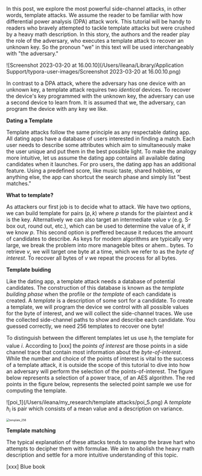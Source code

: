 

In this post, we explore the most powerful side-channel attacks, in other words, template attacks. We assume the reader to be familiar with how differential power analysis (DPA) attack work. This tutorial will be handy to readers who bravely attempted to tackle template attacks but were crushed by a heavy math description. In this story, the authors and the reader play the role of the adversary, who executes a template attack to recover an unknown key. So the pronoun "we" in this text will be used interchangeably with "the adversary." 



![Screenshot 2023-03-20 at 16.00.10](/Users/ileana/Library/Application Support/typora-user-images/Screenshot 2023-03-20 at 16.00.10.png)

In contrast to a DPA attack, where the adversary has one device with an unknown key, a template attack requires two *identical* devices. To recover the device's key programmed with the unknown key, the adversary can use a second device to learn from. It is assumed that we, the adversary, can program the device with any key we like. 

**Dating a Template**

Template attacks follow the same principle as any respectable dating app. All dating apps have a database of users interested in finding a match. Each user needs to describe some attributes which aim to simultaneously make the user unique and put them in the best possible light. To make the analogy more intuitive, let us assume the dating app contains all available dating candidates when it launches. For pro users, the dating app has an additional feature. Using a predefined score, like music taste, shared hobbies, or anything else, the app can shortcut the search phase and simply list "best matches." 

**What to template?** 

As attackers our first job is to decide what to attack. We have two options, we can build template for pairs $(p, k)$ where $p$ stands for the plaintext and $k$ is the key. Alternatively we can also target an intermediate value $v$ (e.g. S-box out, round out, etc.), which can be used to determine the value of $k$, if we know $p$. This second option is preffered because it reduces the amount of candidates to describe. As keys for modern algorithms are typically very large, we break the problem into more manageble bites or ahem.. bytes. To retrieve $v$, we will target one byte at a time, which we refer to as the *byte of interest*. To recover all bytes of $v$ we repeat the process for all bytes. 

**Template buiding**  

 Like the dating app, a template attack needs a database of potential candidates. The construction of this database is known as the *template building phase* when the profile or *the template* of each candidate is created.  A *template* is a description of some sort for a candidate. To create a template, we will program the device we control with all possible values for the byte of interest, and we will collect the side-channel traces. We use the collected side-channel paths to show and describe each candidate.  You guessed correctly, we need 256 templates to recover one byte! 

To distinguish between the different templates let us use $h_i$ the template for value $i$.  According to [xxx] the  *points of interest* are those points in a side channel trace that contain most information about the *byte-of-interest*. While the number and choice of the points of interest is vital to the success of a template attack, it is outside the scope of this tutorial to dive into how an adversary will perform the selection of the points-of-interest. The figure below represents a selection of a power trace, of an AES algorithm. The red points in the figure below, represents the selected point sample we use for computing the template. 

![poi_1](/Users/ileana/my_research/template attacks/poi_5.png) A *template* $h_i$ is pair which consists of a mean value and a description on variance. 

<img src="/Users/ileana/my_research/template attacks/template_256.png" alt="template_256" style="zoom:50%;" />

**Template matching** 

The typical explanation of these attacks tends to swamp the brave hart who attempts to decipher them with formulae. We aim to abolish the heavy math description and settle for a more intuitive understanding of this topic. 



[xxx] Blue book